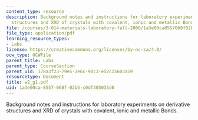 ```yaml
---
content_type: resource
description: Background notes and instructions for laboratory experiments on derivative
  structures and XRD of crystals with covalent, ionic and metallic Bonds.
file: /courses/3-014-materials-laboratory-fall-2006/1a3e00ca8557068f02b5c0df305035d0_w2_g1.pdf
file_type: application/pdf
learning_resource_types:
- Labs
license: https://creativecommons.org/licenses/by-nc-sa/4.0/
ocw_type: OCWFile
parent_title: Labs
parent_type: CourseSection
parent_uid: 178a3f23-79e5-2e6c-90c3-e52c15603a59
resourcetype: Document
title: w2_g1.pdf
uid: 1a3e00ca-8557-068f-02b5-c0df305035d0
---
```

Background notes and instructions for laboratory experiments on derivative structures and XRD of crystals with covalent, ionic and metallic Bonds.